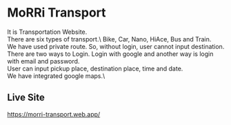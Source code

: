 # MoRRi Transport
It is Transportation Website.\
There are six types of transport.\ Bike, Car, Nano, HiAce, Bus and Train.\
We have used private route. So, without login, user cannot input destination.\
There are two ways to Login. Login with google and another way is login with email and password.\
User can input pickup place, destination place, time and date.\
We have integrated google maps.\


## Live Site
https://morri-transport.web.app/